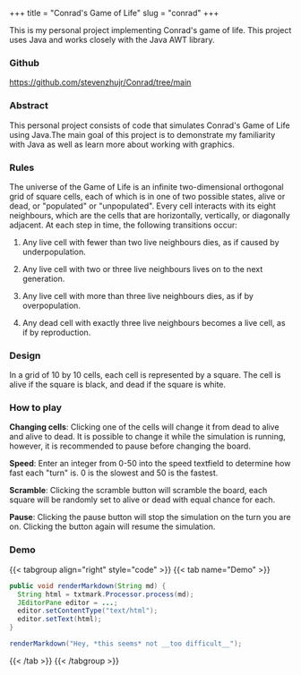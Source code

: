 +++
title = "Conrad's Game of Life"
slug = "conrad"
+++

This is my personal project implementing Conrad's game of life. This project uses Java and works closely with the Java AWT library.

### Github

https://github.com/stevenzhujr/Conrad/tree/main

### Abstract

This personal project consists of code that simulates Conrad's Game of Life using Java.The main goal of this project is to demonstrate my familiarity with Java as well as learn more about working with graphics.

### Rules

The universe of the Game of Life is an infinite two-dimensional orthogonal grid of square cells, each of which is in one of two possible states, alive or dead, or "populated" or "unpopulated". Every cell interacts with its eight neighbours, which are the cells that are horizontally, vertically, or diagonally adjacent. At each step in time, the following transitions occur:

1. Any live cell with fewer than two live neighbours dies, as if caused by underpopulation.

2. Any live cell with two or three live neighbours lives on to the next generation.

3. Any live cell with more than three live neighbours dies, as if by overpopulation.

4. Any dead cell with exactly three live neighbours becomes a live cell, as if by reproduction.

### Design

In a grid of 10 by 10 cells, each cell is represented by a square. The cell is alive if the square is black, and dead if the square is white.

### How to play

**Changing cells**: Clicking one of the cells will change it from dead to alive and alive to dead. It is possible to change it while the simulation is running, however, it is recommended to pause before changing the board.

**Speed**: Enter an integer from 0-50 into the speed textfield to determine how fast each "turn" is. 0 is the slowest and 50 is the fastest.

**Scramble**: Clicking the scramble button will scramble the board, each square will be randomly set to alive or dead with equal chance for each.

**Pause**: Clicking the pause button will stop the simulation on the turn you are on. Clicking the button again will resume the simulation.

### Demo

{{< tabgroup align="right" style="code" >}}
{{< tab name="Demo" >}}

```java
public void renderMarkdown(String md) {
  String html = txtmark.Processor.process(md);
  JEditorPane editor = ...;
  editor.setContentType("text/html");
  editor.setText(html);
}

renderMarkdown("Hey, *this seems* not __too difficult__");
```
{{< /tab >}}
{{< /tabgroup >}}